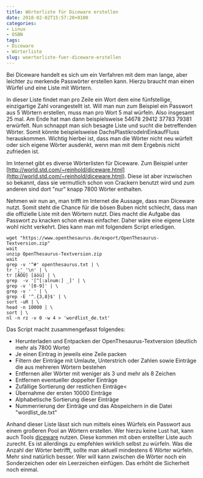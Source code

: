 ```yaml
---
title: Wörterliste für Diceware erstellen
date: 2018-02-02T15:57:20+0100
categories:
- Linux
- OSBN
tags:
- Diceware
- Wörterliste
slug: woerterliste-fuer-diceware-erstellen
---
```

Bei Diceware handelt es sich um ein Verfahren mit dem man lange, aber leichter zu merkende Passwörter erstellen kann. Hierzu braucht man einen Würfel und eine Liste mit Wörtern.

In dieser Liste findet man pro Zeile ein Wort dem eine fünfstellige, einzigartige Zahl vorangestellt ist. Will man nun zum Beispiel ein Passwort aus 5 Wörtern erstellen, muss man pro Wort 5 mal würfeln. Also insgesamt 25 mal. Am Ende hat man dann beispielsweise 54678 29412 37783 79381 erwürfelt. Nun schnappt man sich besagte Liste und sucht die betreffenden Wörter. Somit könnte beispielsweise DachsPlastikrodelnEinkaufFluss herauskommen. Wichtig hierbei ist, dass man die Wörter nicht neu würfelt oder sich eigene Wörter ausdenkt, wenn man mit dem Ergebnis nicht zufrieden ist.

Im Internet gibt es diverse Wörterlisten für Diceware. Zum Beispiel unter [http://world.std.com/~reinhold/diceware.html](http://world.std.com/~reinhold/diceware.html). Diese ist aber inzwischen so bekannt, dass sie vermutlich schon von Crackern benutzt wird und zum anderen sind dort "nur" knapp 7800 Wörter enthalten.

Nehmen wir nun an, man trifft im Internet die Aussage, dass man Diceware nutzt. Somit steht die Chance für die bösen Buben nicht schlecht, dass man die offizielle Liste mit den Wörtern nutzt. Dies macht die Aufgabe das Passwort zu knacken schon etwas einfacher. Daher wäre eine eigene Liste wohl nicht verkehrt. Dies kann man mit folgendem Script erledigen.

<pre class="line-numbers" style="white-space:pre-wrap;">
<code class="language-bash">wget "https://www.openthesaurus.de/export/OpenThesaurus-Textversion.zip"
wait
unzip OpenThesaurus-Textversion.zip
wait
grep -v '^#' openthesaurus.txt | \
tr ';' '\n' | \
tr [ÄÖÜ] [äöü] | \
grep  -v '[^[:alnum:] _]' | \
grep -v '[0-9]' | \
grep -v ' ' | \
grep -E '^.{3,8}$' | \
sort -uR | \
head -n 10000 | \
sort | \
nl -n rz -v 0 -w 4 > 'wordlist_de.txt'</code>
</pre>


Das Script macht zusammengefasst folgendes:

* Herunterladen und Entpacken der OpenThesaurus-Textversion (deutlich mehr als 7800 Worte)
* Je einen Eintrag in jeweils eine Zeile packen
* Filtern der Einträge mit Umlaute, Unterstrich oder Zahlen sowie Einträge die aus mehreren Wörtern bestehen
* Entfernen aller Wörter mit weniger als 3 und mehr als 8 Zeichen
* Entfernen eventueller doppelter Einträge
* Zufällige Sortierung der restlichen Einträge<
* Übernahme der ersten 10000 Einträge
* Alphabetische Sortierung dieser Einträge
* Nummerrierung der Einträge und das Abspeichern in die Datei "wordlist_de.txt"

Anhand dieser Liste lässt sich nun mittels eines Würfels ein Passwort aus einem großeren Pool an Wörtern erstellen. Wer hierzu keine Lust hat, kann auch Tools [diceware](https://github.com/ulif/diceware) nutzen. Diese kommen mit oben erstellter Liste auch zurecht. Es ist allerdings zu empfehlen wirklich selbst zu würfeln. Was die Anzahl der Wörter betrifft, sollte man aktuell mindestens 6 Wörter würfeln. Mehr sind natürlich besser. Wer will kann zwischen die Wörter noch ein Sonderzeichen oder ein Leerzeichen einfügen. Das erhöht die Sicherheit noch einmal.
